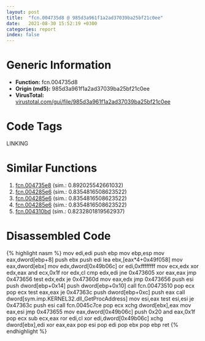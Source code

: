 ```yaml
---
layout: post
title:  "fcn.004735d8 @ 985d3a961f1a2ad37039ba25bf21c0ee"
date:   2021-08-30 15:52:19 +0300
categories: report
index: false
---
```


# Generic Information
- **Function:** fcn.004735d8
- **Origin (md5):** 985d3a961f1a2ad37039ba25bf21c0ee
- **VirusTotal:** [virustotal.com/gui/file/985d3a961f1a2ad37039ba25bf21c0ee][virustotal_ref]

# Code Tags
<span class="tag" id="LINKING">LINKING</span>


# Similar Functions

1. [fcn.004735e8][similar_1_ref] (sim.: 0.892025542661032)
2. [fcn.004285e6][similar_2_ref] (sim.: 0.8354816508623522)
3. [fcn.004285e6][similar_3_ref] (sim.: 0.8354816508623522)
4. [fcn.004285e6][similar_4_ref] (sim.: 0.8354816508623522)
5. [fcn.004310bd][similar_5_ref] (sim.: 0.8232801819562937)


# Disassembled Code

{% highlight nasm %}
mov edi,edi
push ebp
mov ebp,esp
mov eax,dword[ebp+8]
push ebx
push edi
lea ebx,[eax*4+0x49f058]
mov eax,dword[ebx]
mov edx,dword[0x49b06c]
or edi,0xffffffff
mov ecx,edx
xor edx,eax
and ecx,0x1f
ror edx,cl
cmp edx,edi
jne 0x473605
xor eax,eax
jmp 0x473656
test edx,edx
je 0x47360d
mov eax,edx
jmp 0x473656
push esi
push dword[ebp+0x14]
push dword[ebp+0x10]
call fcn.00473510
pop ecx
pop ecx
test eax,eax
je 0x47363c
push dword[ebp+0xc]
push eax
call dword[sym.imp.KERNEL32.dll_GetProcAddress]
mov esi,eax
test esi,esi
je 0x47363c
push esi
call fcn.0045c7ce
pop ecx
xchg dword[ebx],eax
mov eax,esi
jmp 0x473655
mov eax,dword[0x49b06c]
push 0x20
and eax,0x1f
pop ecx
sub ecx,eax
ror edi,cl
xor edi,dword[0x49b06c]
xchg dword[ebx],edi
xor eax,eax
pop esi
pop edi
pop ebx
pop ebp
ret 
{% endhighlight %}


[similar_1_ref]: /report/fcn.004735e8@59cafa9c1ed209d27dbb5c328e4270ca
[similar_2_ref]: /report/fcn.004285e6@bfc56d3292771303f4bab42bb05f48e4
[similar_3_ref]: /report/fcn.004285e6@66cd1e1b59e5415fb227cef3deb34a63
[similar_4_ref]: /report/fcn.004285e6@12af8d27b47d447878b35a801d6674d2
[similar_5_ref]: /report/fcn.004310bd@694a7fc532cc7a886900e4b8a38ed692
[virustotal_ref]: https://www.virustotal.com/gui/file/985d3a961f1a2ad37039ba25bf21c0ee